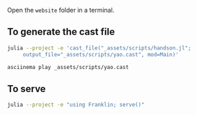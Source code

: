 Open the `website` folder in a terminal.

## To generate the cast file

```bash
julia --project -e 'cast_file("_assets/scripts/handson.jl";
     output_file="_assets/scripts/yao.cast", mod=Main)'

asciinema play _assets/scripts/yao.cast
```

## To serve

```bash
julia --project -e "using Franklin; serve()"
```